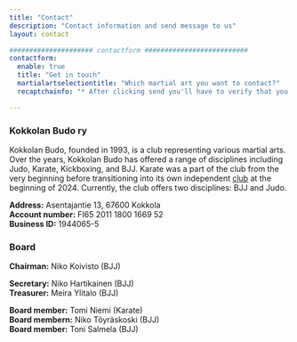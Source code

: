 ```yaml
---
title: "Contact"
description: "Contact information and send message to us"
layout: contact

##################### contactform ##########################
contactform:
  enable: true
  title: "Get in touch"
  martialartselectiontitle: "Which martial art you want to contact?"
  recaptchainfo: "* After clicking send you'll have to verify that you are human."

---
```


### Kokkolan Budo ry

Kokkolan Budo, founded in 1993, is a club representing various martial arts. Over the years, Kokkolan Budo has offered a range of disciplines including Judo, Karate, Kickboxing, and BJJ. Karate was a part of the club from the very beginning before transitioning into its own independent [club](https://www.kokkolankarate.fi) at the beginning of 2024. Currently, the club offers two disciplines: BJJ and Judo.

**Address:** Asentajantie 13, 67600 Kokkola  
**Account number:** FI65 2011 1800 1669 52  
**Business ID:**  1944065-5  

### Board

**Chairman:** Niko Koivisto (BJJ)

**Secretary:** Niko Hartikainen (BJJ)  
**Treasurer:** Meira Ylitalo (BJJ)

**Board member:** Tomi Niemi (Karate)  
**Board membern:** Niko Töyräskoski (BJJ)  
**Board member:** Toni Salmela (BJJ)
